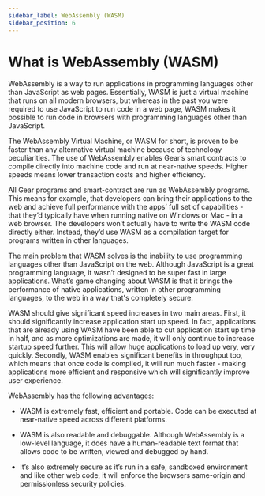 ```yaml
---
sidebar_label: WebAssembly (WASM)
sidebar_position: 6
---
```


# What is WebAssembly (WASM)

WebAssembly is a way to run applications in programming languages other than JavaScript as web pages. Essentially, WASM is just a virtual machine that runs on all modern browsers, but whereas in the past you were required to use JavaScript to run code in a web page, WASM makes it possible to run code in browsers with programming languages other than JavaScript.

The WebAssembly Virtual Machine, or WASM for short, is proven to be faster than any alternative virtual machine because of technology peculiarities. The use of WebAssembly enables Gear’s smart contracts to compile directly into machine code and run at near-native speeds. Higher speeds means lower transaction costs and higher efficiency.

All Gear programs and smart-contract are run as WebAssembly programs. This means for example, that developers can bring their applications to the web and achieve full performance with the apps’ full set of capabilities - that they’d typically have when running native on Windows or Mac - in a web browser. The developers won’t actually have to write the WASM code directly either. Instead, they’d use WASM as a compilation target for programs written in other languages.

The main problem that WASM solves is the inability to use programming languages other than JavaScript on the web. Although JavaScript is a great programming language, it wasn’t designed to be super fast in large applications. What’s game changing about WASM is that it brings the performance of native applications, written in other programming languages,  to the web in a way that's completely secure.

WASM should give significant speed increases in two main areas. First, it should significantly increase application start up speed. In fact, applications that are already using WASM have been able to cut application start up time in half, and as more optimizations are made, it will only continue to increase startup speed further. This will allow huge applications to load up very, very quickly. Secondly, WASM enables significant benefits in throughput too, which means that once code is compiled, it will run much faster - making applications more efficient and responsive which will significantly improve user experience.

WebAssembly has the following advantages:

 - WASM is extremely fast, efficient and portable. Code can be executed at near-native speed across different platforms.

 - WASM is also readable and debuggable. Although WebAssembly is a low-level language, it does have a human-readable text format that allows code to be written, viewed and debugged by hand.

 - It’s also extremely secure as it’s run in a safe, sandboxed environment and like other web code, it will enforce the browsers same-origin and permissionless security policies.
